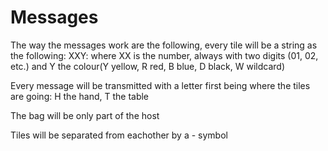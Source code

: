 # Messages
The way the messages work are the following, every tile will be a string as the following:
XXY: where XX is the number, always with two digits (01, 02, etc.) and Y the colour(Y yellow, R red, B blue, D black, W wildcard) 

Every message will be transmitted with a letter first being where the tiles are going:
H the hand, T the table

The bag will be only part of the host

Tiles will be separated from eachother by a - symbol
